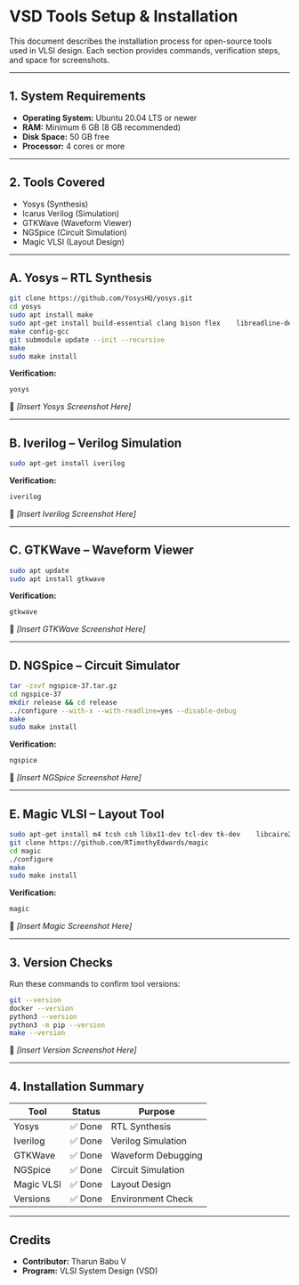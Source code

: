 # VSD Tools Setup & Installation

This document describes the installation process for open-source tools used in VLSI design. Each section provides commands, verification steps, and space for screenshots.

---

## 1. System Requirements

- **Operating System:** Ubuntu 20.04 LTS or newer  
- **RAM:** Minimum 6 GB (8 GB recommended)  
- **Disk Space:** 50 GB free  
- **Processor:** 4 cores or more  

---

## 2. Tools Covered

- Yosys (Synthesis)  
- Icarus Verilog (Simulation)  
- GTKWave (Waveform Viewer)  
- NGSpice (Circuit Simulation)  
- Magic VLSI (Layout Design)  

---

## A. Yosys – RTL Synthesis

```bash
git clone https://github.com/YosysHQ/yosys.git
cd yosys
sudo apt install make
sudo apt-get install build-essential clang bison flex    libreadline-dev gawk tcl-dev libffi-dev git    graphviz xdot pkg-config python3 libboost-system-dev    libboost-python-dev libboost-filesystem-dev zlib1g-dev
make config-gcc
git submodule update --init --recursive
make
sudo make install
```

**Verification:**  
```bash
yosys
```

📸 *[Insert Yosys Screenshot Here]*  

---

## B. Iverilog – Verilog Simulation

```bash
sudo apt-get install iverilog
```

**Verification:**  
```bash
iverilog
```

📸 *[Insert Iverilog Screenshot Here]*  

---

## C. GTKWave – Waveform Viewer

```bash
sudo apt update
sudo apt install gtkwave
```

**Verification:**  
```bash
gtkwave
```

📸 *[Insert GTKWave Screenshot Here]*  

---

## D. NGSpice – Circuit Simulator

```bash
tar -zxvf ngspice-37.tar.gz
cd ngspice-37
mkdir release && cd release
../configure --with-x --with-readline=yes --disable-debug
make
sudo make install
```

**Verification:**  
```bash
ngspice
```

📸 *[Insert NGSpice Screenshot Here]*  

---

## E. Magic VLSI – Layout Tool

```bash
sudo apt-get install m4 tcsh csh libx11-dev tcl-dev tk-dev    libcairo2-dev mesa-common-dev libglu1-mesa-dev libncurses-dev
git clone https://github.com/RTimothyEdwards/magic
cd magic
./configure
make
sudo make install
```

**Verification:**  
```bash
magic
```

📸 *[Insert Magic Screenshot Here]*  

---

## 3. Version Checks

Run these commands to confirm tool versions:

```bash
git --version
docker --version
python3 --version
python3 -m pip --version
make --version
```

📸 *[Insert Version Screenshot Here]*  

---

## 4. Installation Summary

| Tool       | Status   | Purpose            |
|------------|----------|--------------------|
| Yosys      | ✅ Done  | RTL Synthesis      |
| Iverilog   | ✅ Done  | Verilog Simulation |
| GTKWave    | ✅ Done  | Waveform Debugging |
| NGSpice    | ✅ Done  | Circuit Simulation |
| Magic VLSI | ✅ Done  | Layout Design      |
| Versions   | ✅ Done  | Environment Check  |

---

## Credits

- **Contributor:** Tharun Babu V  
- **Program:** VLSI System Design (VSD)  
